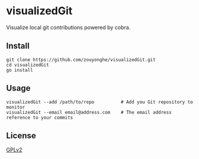 # visualizedGit

 Visualize local git contributions powered by cobra.

## Install

```shell
git clone https://github.com/zouyonghe/visualizedGit.git
cd visualizedGit
go install
```

## Usage

```shell
visualizedGit --add /path/to/repo          # Add you Git repository to monitor
visualizedGit --email email@address.com    # The email address reference to your commits
```

## License

[GPLv2](./LICENSE)
